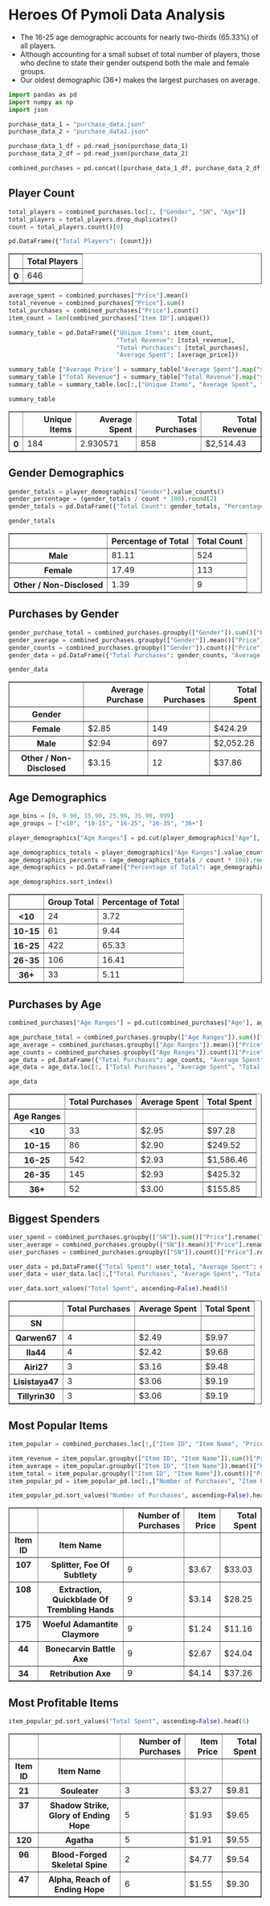 
# Heroes Of Pymoli Data Analysis
* The 16-25 age demographic accounts for nearly two-thirds (65.33%) of all players.
* Although accounting for a small subset of total number of players, those who decline to state their gender outspend both the male and female groups.
* Our oldest demographic (36+) makes the largest purchases on average.  


```python
import pandas as pd
import numpy as np
import json
```


```python
purchase_data_1 = "purchase_data.json"
purchase_data_2 = "purchase_data2.json"

purchase_data_1_df = pd.read_json(purchase_data_1)
purchase_data_2_df = pd.read_json(purchase_data_2)
```


```python
combined_purchases = pd.concat([purchase_data_1_df, purchase_data_2_df])
```

## Player Count


```python
total_players = combined_purchases.loc[:, ["Gender", "SN", "Age"]]
total_players = total_players.drop_duplicates()
count = total_players.count()[0]
```


```python
pd.DataFrame({"Total Players": [count]})
```




<div>
<style>
    .dataframe thead tr:only-child th {
        text-align: right;
    }

    .dataframe thead th {
        text-align: left;
    }

    .dataframe tbody tr th {
        vertical-align: top;
    }
</style>
<table border="1" class="dataframe">
  <thead>
    <tr style="text-align: right;">
      <th></th>
      <th>Total Players</th>
    </tr>
  </thead>
  <tbody>
    <tr>
      <th>0</th>
      <td>646</td>
    </tr>
  </tbody>
</table>
</div>




```python
average_spent = combined_purchases["Price"].mean()
total_revenue = combined_purchases["Price"].sum()
total_purchases = combined_purchases["Price"].count()
item_count = len(combined_purchases["Item ID"].unique())

summary_table = pd.DataFrame({"Unique Items": item_count,
                              "Total Revenue": [total_revenue],
                              "Total Purchases": [total_purchases],
                              "Average Spent": [average_price]})

summary_table ["Average Price"] = summary_table["Average Spent"].map("${:,.2f}".format)
summary_table ["Total Revenue"] = summary_table["Total Revenue"].map("${:,.2f}".format)
summary_table = summary_table.loc[:,["Unique Items", "Average Spent", "Total Purchases", "Total Revenue"]]

summary_table
```




<div>
<style>
    .dataframe thead tr:only-child th {
        text-align: right;
    }

    .dataframe thead th {
        text-align: left;
    }

    .dataframe tbody tr th {
        vertical-align: top;
    }
</style>
<table border="1" class="dataframe">
  <thead>
    <tr style="text-align: right;">
      <th></th>
      <th>Unique Items</th>
      <th>Average Spent</th>
      <th>Total Purchases</th>
      <th>Total Revenue</th>
    </tr>
  </thead>
  <tbody>
    <tr>
      <th>0</th>
      <td>184</td>
      <td>2.930571</td>
      <td>858</td>
      <td>$2,514.43</td>
    </tr>
  </tbody>
</table>
</div>



## Gender Demographics


```python
gender_totals = player_demographics["Gender"].value_counts()
gender_percentage = (gender_totals / count * 100).round(2)
gender_totals = pd.DataFrame({"Total Count": gender_totals, "Percentage of Total": gender_percentage})

gender_totals
```




<div>
<style>
    .dataframe thead tr:only-child th {
        text-align: right;
    }

    .dataframe thead th {
        text-align: left;
    }

    .dataframe tbody tr th {
        vertical-align: top;
    }
</style>
<table border="1" class="dataframe">
  <thead>
    <tr style="text-align: right;">
      <th></th>
      <th>Percentage of Total</th>
      <th>Total Count</th>
    </tr>
  </thead>
  <tbody>
    <tr>
      <th>Male</th>
      <td>81.11</td>
      <td>524</td>
    </tr>
    <tr>
      <th>Female</th>
      <td>17.49</td>
      <td>113</td>
    </tr>
    <tr>
      <th>Other / Non-Disclosed</th>
      <td>1.39</td>
      <td>9</td>
    </tr>
  </tbody>
</table>
</div>



## Purchases by Gender


```python
gender_purchase_total = combined_purchases.groupby(["Gender"]).sum()["Price"].rename("Total Spent").map("${:,.2f}".format)
gender_average = combined_purchases.groupby(["Gender"]).mean()["Price"].rename("Average Purchase").map("${:,.2f}".format)
gender_counts = combined_purchases.groupby(["Gender"]).count()["Price"].rename("Total Purchases")
gender_data = pd.DataFrame({"Total Purchases": gender_counts, "Average Purchase": gender_average, "Total Spent": gender_purchase_total})

gender_data
```




<div>
<style>
    .dataframe thead tr:only-child th {
        text-align: right;
    }

    .dataframe thead th {
        text-align: left;
    }

    .dataframe tbody tr th {
        vertical-align: top;
    }
</style>
<table border="1" class="dataframe">
  <thead>
    <tr style="text-align: right;">
      <th></th>
      <th>Average Purchase</th>
      <th>Total Purchases</th>
      <th>Total Spent</th>
    </tr>
    <tr>
      <th>Gender</th>
      <th></th>
      <th></th>
      <th></th>
    </tr>
  </thead>
  <tbody>
    <tr>
      <th>Female</th>
      <td>$2.85</td>
      <td>149</td>
      <td>$424.29</td>
    </tr>
    <tr>
      <th>Male</th>
      <td>$2.94</td>
      <td>697</td>
      <td>$2,052.28</td>
    </tr>
    <tr>
      <th>Other / Non-Disclosed</th>
      <td>$3.15</td>
      <td>12</td>
      <td>$37.86</td>
    </tr>
  </tbody>
</table>
</div>



## Age Demographics


```python
age_bins = [0, 9.90, 15.90, 25.90, 35.90, 999]
age_groups = ["<10", "10-15", "16-25", "26-35", "36+"]

player_demographics["Age Ranges"] = pd.cut(player_demographics["Age"], age_bins, labels=group_names)

age_demographics_totals = player_demographics["Age Ranges"].value_counts()
age_demographics_percents = (age_demographics_totals / count * 100).round(2)
age_demographics = pd.DataFrame({"Percentage of Total": age_demographics_percents, "Group Total": age_demographics_totals})

age_demographics.sort_index()
```




<div>
<style>
    .dataframe thead tr:only-child th {
        text-align: right;
    }

    .dataframe thead th {
        text-align: left;
    }

    .dataframe tbody tr th {
        vertical-align: top;
    }
</style>
<table border="1" class="dataframe">
  <thead>
    <tr style="text-align: right;">
      <th></th>
      <th>Group Total</th>
      <th>Percentage of Total</th>
    </tr>
  </thead>
  <tbody>
    <tr>
      <th>&lt;10</th>
      <td>24</td>
      <td>3.72</td>
    </tr>
    <tr>
      <th>10-15</th>
      <td>61</td>
      <td>9.44</td>
    </tr>
    <tr>
      <th>16-25</th>
      <td>422</td>
      <td>65.33</td>
    </tr>
    <tr>
      <th>26-35</th>
      <td>106</td>
      <td>16.41</td>
    </tr>
    <tr>
      <th>36+</th>
      <td>33</td>
      <td>5.11</td>
    </tr>
  </tbody>
</table>
</div>



## Purchases by Age


```python
combined_purchases["Age Ranges"] = pd.cut(combined_purchases["Age"], age_bins, labels=group_names)

age_purchase_total = combined_purchases.groupby(["Age Ranges"]).sum()["Price"].rename("Total Spent").map("${:,.2f}".format)
age_average = combined_purchases.groupby(["Age Ranges"]).mean()["Price"].rename("Average Spent").map("${:,.2f}".format)
age_counts = combined_purchases.groupby(["Age Ranges"]).count()["Price"].rename("Total Purchases")
age_data = pd.DataFrame({"Total Purchases": age_counts, "Average Spent": age_average, "Total Spent": age_purchase_total})
age_data = age_data.loc[:, ["Total Purchases", "Average Spent", "Total Spent"]]

age_data
```




<div>
<style>
    .dataframe thead tr:only-child th {
        text-align: right;
    }

    .dataframe thead th {
        text-align: left;
    }

    .dataframe tbody tr th {
        vertical-align: top;
    }
</style>
<table border="1" class="dataframe">
  <thead>
    <tr style="text-align: right;">
      <th></th>
      <th>Total Purchases</th>
      <th>Average Spent</th>
      <th>Total Spent</th>
    </tr>
    <tr>
      <th>Age Ranges</th>
      <th></th>
      <th></th>
      <th></th>
    </tr>
  </thead>
  <tbody>
    <tr>
      <th>&lt;10</th>
      <td>33</td>
      <td>$2.95</td>
      <td>$97.28</td>
    </tr>
    <tr>
      <th>10-15</th>
      <td>86</td>
      <td>$2.90</td>
      <td>$249.52</td>
    </tr>
    <tr>
      <th>16-25</th>
      <td>542</td>
      <td>$2.93</td>
      <td>$1,586.46</td>
    </tr>
    <tr>
      <th>26-35</th>
      <td>145</td>
      <td>$2.93</td>
      <td>$425.32</td>
    </tr>
    <tr>
      <th>36+</th>
      <td>52</td>
      <td>$3.00</td>
      <td>$155.85</td>
    </tr>
  </tbody>
</table>
</div>



## Biggest Spenders


```python
user_spend = combined_purchases.groupby(["SN"]).sum()["Price"].rename("Total Spent").map("${:,.2f}".format)
user_average = combined_purchases.groupby(["SN"]).mean()["Price"].rename("Average Spent").map("${:,.2f}".format)
user_purchases = combined_purchases.groupby(["SN"]).count()["Price"].rename("Total Purchases")

user_data = pd.DataFrame({"Total Spent": user_total, "Average Spent": user_average, "Total Purchases": user_count})
user_data = user_data.loc[:,["Total Purchases", "Average Spent", "Total Spent"]]

user_data.sort_values("Total Spent", ascending=False).head(5)
```




<div>
<style>
    .dataframe thead tr:only-child th {
        text-align: right;
    }

    .dataframe thead th {
        text-align: left;
    }

    .dataframe tbody tr th {
        vertical-align: top;
    }
</style>
<table border="1" class="dataframe">
  <thead>
    <tr style="text-align: right;">
      <th></th>
      <th>Total Purchases</th>
      <th>Average Spent</th>
      <th>Total Spent</th>
    </tr>
    <tr>
      <th>SN</th>
      <th></th>
      <th></th>
      <th></th>
    </tr>
  </thead>
  <tbody>
    <tr>
      <th>Qarwen67</th>
      <td>4</td>
      <td>$2.49</td>
      <td>$9.97</td>
    </tr>
    <tr>
      <th>Ila44</th>
      <td>4</td>
      <td>$2.42</td>
      <td>$9.68</td>
    </tr>
    <tr>
      <th>Airi27</th>
      <td>3</td>
      <td>$3.16</td>
      <td>$9.48</td>
    </tr>
    <tr>
      <th>Lisistaya47</th>
      <td>3</td>
      <td>$3.06</td>
      <td>$9.19</td>
    </tr>
    <tr>
      <th>Tillyrin30</th>
      <td>3</td>
      <td>$3.06</td>
      <td>$9.19</td>
    </tr>
  </tbody>
</table>
</div>



## Most Popular Items


```python
item_popular = combined_purchases.loc[:,["Item ID", "Item Name", "Price"]]

item_revenue = item_popular.groupby(["Item ID", "Item Name"]).sum()["Price"].rename("Total Spent")
item_average = item_popular.groupby(["Item ID", "Item Name"]).mean()["Price"]
item_total = item_popular.groupby(["Item ID", "Item Name"]).count()["Price"].rename("Number of Purchases")
item_popular_pd = item_popular_pd.loc[:,["Number of Purchases", "Item Price", "Total Spent"]]

item_popular_pd.sort_values("Number of Purchases", ascending=False).head(5)
```




<div>
<style>
    .dataframe thead tr:only-child th {
        text-align: right;
    }

    .dataframe thead th {
        text-align: left;
    }

    .dataframe tbody tr th {
        vertical-align: top;
    }
</style>
<table border="1" class="dataframe">
  <thead>
    <tr style="text-align: right;">
      <th></th>
      <th></th>
      <th>Number of Purchases</th>
      <th>Item Price</th>
      <th>Total Spent</th>
    </tr>
    <tr>
      <th>Item ID</th>
      <th>Item Name</th>
      <th></th>
      <th></th>
      <th></th>
    </tr>
  </thead>
  <tbody>
    <tr>
      <th>107</th>
      <th>Splitter, Foe Of Subtlety</th>
      <td>9</td>
      <td>$3.67</td>
      <td>$33.03</td>
    </tr>
    <tr>
      <th>108</th>
      <th>Extraction, Quickblade Of Trembling Hands</th>
      <td>9</td>
      <td>$3.14</td>
      <td>$28.25</td>
    </tr>
    <tr>
      <th>175</th>
      <th>Woeful Adamantite Claymore</th>
      <td>9</td>
      <td>$1.24</td>
      <td>$11.16</td>
    </tr>
    <tr>
      <th>44</th>
      <th>Bonecarvin Battle Axe</th>
      <td>9</td>
      <td>$2.67</td>
      <td>$24.04</td>
    </tr>
    <tr>
      <th>34</th>
      <th>Retribution Axe</th>
      <td>9</td>
      <td>$4.14</td>
      <td>$37.26</td>
    </tr>
  </tbody>
</table>
</div>



## Most Profitable Items


```python
item_popular_pd.sort_values("Total Spent", ascending=False).head(5)
```




<div>
<style>
    .dataframe thead tr:only-child th {
        text-align: right;
    }

    .dataframe thead th {
        text-align: left;
    }

    .dataframe tbody tr th {
        vertical-align: top;
    }
</style>
<table border="1" class="dataframe">
  <thead>
    <tr style="text-align: right;">
      <th></th>
      <th></th>
      <th>Number of Purchases</th>
      <th>Item Price</th>
      <th>Total Spent</th>
    </tr>
    <tr>
      <th>Item ID</th>
      <th>Item Name</th>
      <th></th>
      <th></th>
      <th></th>
    </tr>
  </thead>
  <tbody>
    <tr>
      <th>21</th>
      <th>Souleater</th>
      <td>3</td>
      <td>$3.27</td>
      <td>$9.81</td>
    </tr>
    <tr>
      <th>37</th>
      <th>Shadow Strike, Glory of Ending Hope</th>
      <td>5</td>
      <td>$1.93</td>
      <td>$9.65</td>
    </tr>
    <tr>
      <th>120</th>
      <th>Agatha</th>
      <td>5</td>
      <td>$1.91</td>
      <td>$9.55</td>
    </tr>
    <tr>
      <th>96</th>
      <th>Blood-Forged Skeletal Spine</th>
      <td>2</td>
      <td>$4.77</td>
      <td>$9.54</td>
    </tr>
    <tr>
      <th>47</th>
      <th>Alpha, Reach of Ending Hope</th>
      <td>6</td>
      <td>$1.55</td>
      <td>$9.30</td>
    </tr>
  </tbody>
</table>
</div>


